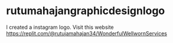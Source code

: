 # rutumahajangraphicdesignlogo
I created a instagram logo. Visit this website https://replit.com/@rutujamahajan34/WonderfulWellwornServices
